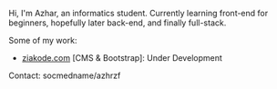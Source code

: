 
<!--![gif](https://user-images.githubusercontent.com/87351650/167280050-bcae966d-e80d-430d-aebc-45878fdc897a.gif) -->

<p>Hi, I'm Azhar, an informatics student. Currently learning front-end for beginners, hopefully later back-end, and finally full-stack.</p>

<p>Some of my work:</p>
<ul>
  <li><a href="https://ziakode.com/">ziakode.com</a> [CMS & Bootstrap]: Under Development</li>
</ul>

<p>Contact: socmedname/azhrzf</p>

<!---
azhrzf/azhrzf is a ✨ special ✨ repository because its `README.md` (this file) appears on your GitHub profile.
You can click the Preview link to take a look at your changes.
--->
